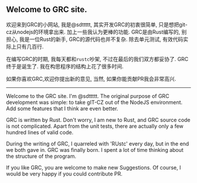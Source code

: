 ## Welcome to GRC site.

欢迎来到GRC的小网站, 我是@sdttttt, 其实开发GRC的初衷很简单, 只是想把git-cz从nodejs的环境拿出来. 加上一些我认为更棒的功能.
GRC是由Rust编写的, 别担心, 我是一位Rust的新手, GRC的源代码也并不复杂. 除去单元测试, 有效代码实际上只有几百行.

在编写GRC的时期, 我每天都和`rustc`吵架, 不过在最后的我们双方都妥协了. 
GRC终于是诞生了. 我在构思程序的结构上花了很多时间.

如果你喜欢GRC,欢迎你提出新的意见, 当然, 如果你能贡献PR我会非常高兴.


---

Welcome to the GRC site. I'm @sdttttt. The original purpose of GRC development was simple: to take gIT-CZ out of the NodeJS environment. Add some features that I think are even better.

GRC is written by Rust. Don't worry, I am new to Rust, and GRC source code is not complicated. Apart from the unit tests, there are actually only a few hundred lines of valid code.



During the writing of GRC, I quarreled with 'RUstc' every day, but in the end we both gave in.
GRC was finally born. I spent a lot of time thinking about the structure of the program.

If you like GRC, you are welcome to make new Suggestions. Of course, I would be very happy if you could contribute PR.
